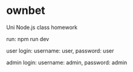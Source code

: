 # ownbet

Uni Node.js class homework

run: npm run dev

user login:
username: user,
password: user

admin login:
username: admin,
password: admin
